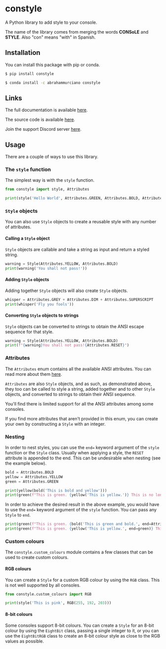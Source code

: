 # constyle
A Python library to add style to your console.

The name of the library comes from merging the words **CONSoLE** and **STYLE**. Also "con" means "with" in Spanish.

## Installation

You can install this package with pip or conda.
```sh
$ pip install constyle
```
```sh
$ conda install -c abrahammurciano constyle
```

## Links

The full documentation is available [here](https://abrahammurciano.github.io/python-constyle/constyle).

The source code is available [here](https://github.com/abrahammurciano/python-constyle).

Join the support Discord server [here](https://discord.gg/nUmsrhNDSs).

## Usage

There are a couple of ways to use this library.

### The `style` function

The simplest way is with the `style` function.

```py
from constyle import style, Attributes

print(style('Hello World', Attributes.GREEN, Attributes.BOLD, Attributes.ON_BLUE))
```

### `Style` objects

You can also use `Style` objects to create a reusable style with any number of attributes.

#### Calling a `Style` object

`Style` objects are callable and take a string as input and return a styled string.

```py
warning = Style(Attributes.YELLOW, Attributes.BOLD)
print(warning('You shall not pass!'))
```

#### Adding `Style` objects

Adding together `Style` objects will also create `Style` objects.

```py
whisper = Attributes.GREY + Attributes.DIM + Attributes.SUPERSCRIPT
print(whisper('Fly you fools'))
```

#### Converting `Style` objects to strings

`Style` objects can be converted to strings to obtain the ANSI escape sequence for that style.

```py
warning = Style(Attributes.YELLOW, Attributes.BOLD)
print(f"{warning}You shall not pass!{Attributes.RESET}")
```

### Attributes

The `Attributes` enum contains all the available ANSI attributes. You can read more about them [here](https://en.wikipedia.org/wiki/ANSI_escape_code#SGR_(Select_Graphic_Rendition)_parameters).

`Attributes` are also `Style` objects, and as such, as demonstrated above, they too can be called to style a string, added together and to other `Style` objects, and converted to strings to obtain their ANSI sequence.

You'll find there is limited support for all the ANSI attributes among some consoles.

If you find more attributes that aren't provided in this enum, you can create your own by constructing a `Style` with an integer.

### Nesting

In order to nest styles, you can use the `end=` keyword argument of the `style` function or the `Style` class. Usually when applying a style, the `RESET` attribute is appended to the end. This can be undesirable when nesting (see the example below).

```py
bold = Attributes.BOLD
yellow = Attributes.YELLOW
green = Attributes.GREEN

print(yellow(bold('This is bold and yellow')))
print(green(f"This is green. {yellow('This is yellow.')} This is no longer green"))
```

In order to achieve the desired result in the above example, you would have to use the `end=` keyword argument of the `style` function. You can pass any `Style` to `end`.

```py
print(green(f"This is green. {bold('This is green and bold.', end=Attributes.NO_BOLD)} This is still green but not bold anymore"))
print(green(f"This is green. {yellow('This is yellow.', end=green)} This is now green again"))
```

### Custom colours

The `constyle.custom_colours` module contains a few classes that can be used to create custom colours.

#### RGB colours

You can create a `Style` for a custom RGB colour by using the `RGB` class. This is not well supported by all consoles.

```py
from constyle.custom_colours import RGB

print(style('This is pink', RGB(255, 192, 203)))
```

#### 8-bit colours

Some consoles support 8-bit colours. You can create a `Style` for an 8-bit colour by using the `EightBit` class, passing a single integer to it, or you can use the `EightBitRGB` class to create an 8-bit colour style as close to the RGB values as possible.
